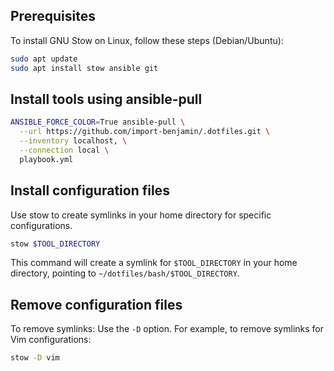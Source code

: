 ## Prerequisites

To install GNU Stow on Linux, follow these steps (Debian/Ubuntu):

```bash
sudo apt update
sudo apt install stow ansible git
```

## Install tools using ansible-pull

```bash
ANSIBLE_FORCE_COLOR=True ansible-pull \
  --url https://github.com/import-benjamin/.dotfiles.git \
  --inventory localhost, \
  --connection local \
  playbook.yml
```


## Install configuration files

Use stow to create symlinks in your home directory for specific configurations.

```bash
stow $TOOL_DIRECTORY
```

This command will create a symlink for `$TOOL_DIRECTORY` in your home directory, pointing to `~/dotfiles/bash/$TOOL_DIRECTORY`.

## Remove configuration files

To remove symlinks: Use the `-D` option. For example, to remove symlinks for Vim configurations:

```bash
stow -D vim
```
